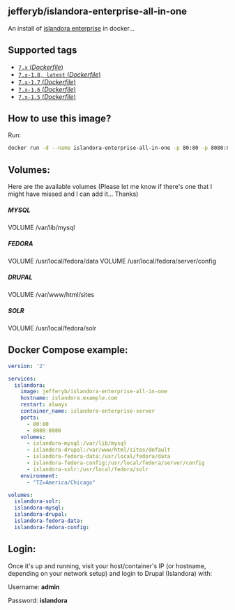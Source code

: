 ## jefferyb/islandora-enterprise-all-in-one
An install of [islandora enterprise](https://wiki.duraspace.org/display/ISLANDORA/Enterprise) in docker... 

## Supported tags

-	[`7.x` (*Dockerfile*)](https://github.com/jefferyb/islandora-7.x-docker/blob/master/enterprise/all-in-one/islandora-7.x/Dockerfile)
-	[`7.x-1.8, latest` (*Dockerfile*)](https://github.com/jefferyb/islandora-7.x-docker/blob/master/enterprise/all-in-one/islandora-7.x-1.8/Dockerfile)
-	[`7.x-1.7` (*Dockerfile*)](https://github.com/jefferyb/islandora-7.x-docker/blob/master/enterprise/all-in-one/islandora-7.x-1.7/Dockerfile)
-	[`7.x-1.6` (*Dockerfile*)](https://github.com/jefferyb/islandora-7.x-docker/blob/master/enterprise/all-in-one/islandora-7.x-1.6/Dockerfile)
-	[`7.x-1.5` (*Dockerfile*)](https://github.com/jefferyb/islandora-7.x-docker/blob/master/enterprise/all-in-one/islandora-7.x-1.5/Dockerfile)

## How to use this image?

Run:

```bash
docker run -d --name islandora-enterprise-all-in-one -p 80:80 -p 8080:8080 jefferyb/islandora-enterprise-all-in-one
```
## Volumes:

Here are the available volumes (Please let me know if there's one that I might have missed and I can add it... Thanks)

##### MYSQL
VOLUME /var/lib/mysql

##### FEDORA
VOLUME /usr/local/fedora/data
VOLUME /usr/local/fedora/server/config

##### DRUPAL
VOLUME /var/www/html/sites

##### SOLR
VOLUME /usr/local/fedora/solr

## Docker Compose example:

```yaml
version: '2'

services:
  islandora:
    image: jefferyb/islandora-enterprise-all-in-one
    hostname: islandora.example.com
    restart: always
    container_name: islandora-enterprise-server
    ports:
      - 80:80
      - 8080:8080
    volumes:
      - islandora-mysql:/var/lib/mysql
      - islandora-drupal:/var/www/html/sites/default
      - islandora-fedora-data:/usr/local/fedora/data
      - islandora-fedora-config:/usr/local/fedora/server/config
      - islandora-solr:/usr/local/fedora/solr
    environment:
      - "TZ=America/Chicago"

volumes:
  islandora-solr:
  islandora-mysql:
  islandora-drupal:
  islandora-fedora-data:
  islandora-fedora-config:
```

## Login:

Once it's up and running, visit your host/container's IP (or hostname, depending on your network setup) and login to Drupal (Islandora) with:

Username: **admin**

Password: **islandora**

